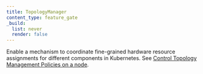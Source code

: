 ```yaml
---
title: TopologyManager
content_type: feature_gate
_build:
  list: never
  render: false
---
```

Enable a mechanism to coordinate fine-grained hardware resource
assignments for different components in Kubernetes. See
[Control Topology Management Policies on a node](/docs/tasks/administer-cluster/topology-manager/).
